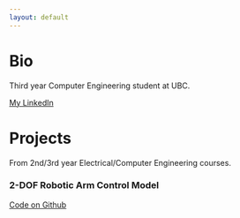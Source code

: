 ```yaml
---
layout: default
---
```


# Bio

Third year Computer Engineering student at UBC.

[My LinkedIn](https://ca.linkedin.com/in/guanxiongchen)


# Projects

From 2nd/3rd year Electrical/Computer Engineering courses.

### 2-DOF Robotic Arm Control Model
[Code on Github](https://github.com/ericchen321/ELEC391_model)





